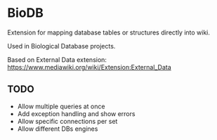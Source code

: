 # BioDB
Extension for mapping database tables or structures directly into wiki. 

Used in Biological Database projects.

Based on External Data extension: https://www.mediawiki.org/wiki/Extension:External_Data

## TODO

* Allow multiple queries at once
* Add exception handling and show errors
* Allow specific connections per set
* Allow different DBs engines


